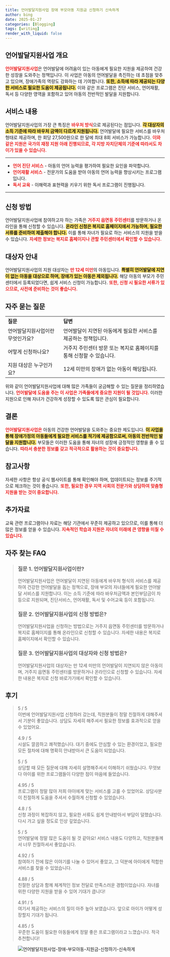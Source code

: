 ```yaml
---
title: 언어발달지원사업 장애 부모아동 지원금 신청하기 신속하게
author: bing
date: 2025-01-27
categories: [Blogging]
tags: [writing]
render_with_liquid: false
---
```



<h2 id='언어발달지원사업_개요'>언어발달지원사업 개요</h2>

<p><b><span style="color: #ee2323;">언어발달지원사업</span></b>은 언어발달에 어려움이 있는 아동에게 필요한 지원을 제공하여 건강한 성장을 도와주는 정책입니다. 이 사업은 아동의 언어발달을 촉진하는 데 초점을 맞추고 있으며, 장애가족의 역량도 강화하는 데 기여합니다. <b><span style="background-color: #ffe066;">또한, 소득에 따라 제공되는 다양한 서비스로 필요한 도움이 제공됩니다.</span></b> 이와 같은 프로그램은 진단 서비스, 언어재활, 독서 등 다양한 영역을 포함하고 있어 아동의 전반적인 발달을 지원합니다.</p>

<h2 id='서비스_내용'>서비스 내용</h2>

<p>언어발달지원사업의 가장 큰 특징은 <b><span style="color: #ee2323;">바우처 방식</span></b>으로 제공된다는 점입니다. <b><span style="background-color: #ffe066;">각 대상자의 소득 기준에 따라 바우처 금액이 다르게 지원됩니다.</span></b> 언어발달에 필요한 서비스를 바우처 형태로 제공하며, 한 회당 27,500원으로 한 달에 최대 8회 서비스가 가능합니다. <b><span style="color: #ee2323;">이와 같은 지원은 국가의 재정 지원 아래 진행되므로, 각 지방 자치단체의 기준에 따라서도 차이가 있을 수 있습니다.</span></b></p>

<hr />

<ul>
    <li><b><span style="color: #ee2323;">언어 진단 서비스</span></b> - 아동의 언어 능력을 평가하여 필요한 요인을 파악합니다.</li>
    <li><b><span style="color: #ee2323;">언어재활 서비스</span></b> - 전문가의 도움을 받아 아동의 언어 능력을 향상시키는 프로그램입니다.</li>
    <li><b><span style="color: #ee2323;">독서 교육</span></b> - 이해력과 표현력을 키우기 위한 독서 프로그램이 진행됩니다.</li>
</ul>

<hr />

<h2 id='신청_방법'>신청 방법</h2>

<p>언어발달지원사업에 참여하고자 하는 가족은 <b><span style="color: #ee2323;">거주지 읍면동 주민센터</span></b>를 방문하거나 온라인을 통해 신청할 수 있습니다. <b><span style="background-color: #ffe066;">온라인 신청은 복지로 홈페이지에서 가능하며, 필요한 서류를 준비하여 제출해야 합니다.</span></b> 이를 통해 자녀가 필요로 하는 서비스의 지원을 받을 수 있습니다. <b><span style="color: #ee2323;">자세한 정보는 복지로 홈페이지나 관할 주민센터에서 확인할 수 있습니다.</span></b></p>

<h2 id='대상자_안내'>대상자 안내</h2>

<p>언어발달지원사업의 지원 대상자는 <b><span style="color: #ee2323;">만 12세 미만</span></b>의 아동입니다. <b><span style="background-color: #ffe066;">특별히 언어발달에 지연이 없는 아동을 대상으로 하며, 장애가 있는 아동은 제외됩니다.</span></b> 해당 아동의 부모가 주민센터에서 등록되었다면, 쉽게 서비스 신청이 가능합니다. <b><span style="color: #ee2323;">또한, 신청 시 필요한 서류가 있으므로, 사전에 준비하는 것이 좋습니다.</span></b></p>

<h2 id='자주_묻는_질문'>자주 묻는 질문</h2>

<table>
    <tr>
        <td><b>질문</b></td>
        <td><b>답변</b></td>
    </tr>
    <tr>
        <td>언어발달지원사업이란 무엇인가요?</td>
        <td>언어발달이 지연된 아동에게 필요한 서비스를 제공하는 정책입니다.</td>
    </tr>
    <tr>
        <td>어떻게 신청하나요?</td>
        <td>거주지 주민센터 방문 또는 복지로 홈페이지를 통해 신청할 수 있습니다.</td>
    </tr>
    <tr>
        <td>지원 대상은 누구인가요?</td>
        <td>12세 미만의 장애가 없는 아동이 해당됩니다.</td>
    </tr>
</table>

<p>위와 같이 언어발달지원사업에 대해 많은 가족들이 궁금해할 수 있는 질문을 정리하였습니다. <b><span style="color: #ee2323;">언어발달에 도움을 주는 이 사업은 가족들에게 중요한 지원이 될 것입니다.</span></b> 이러한 지원으로 인해 자녀가 건강하게 성장할 수 있도록 많은 관심이 필요합니다.</p>

<h2 id='결론'>결론</h2>

<p><b><span style="color: #ee2323;">언어발달지원사업은</span></b> 아동의 건강한 언어발달을 도와주는 중요한 제도입니다. <b><span style="background-color: #ffe066;">이 사업을 통해 장애가정의 아동들에게 필요한 서비스를 적기에 제공함으로써, 아동의 전반적인 발달을 지원합니다.</span></b> 부모들은 이러한 도움을 통해 자녀의 성장에 긍정적인 영향을 줄 수 있습니다. <b><span style="color: #ee2323;">따라서 충분한 정보를 갖고 적극적으로 활용하는 것이 중요합니다.</span></b></p>

<h2 id='참고사항'>참고사항</h2>

<p>자세한 사항은 항상 공식 웹사이트를 통해 확인해야 하며, 업데이트되는 정보를 주기적으로 체크하는 것이 좋습니다. <b><span style="color: #ee2323;">또한, 필요한 경우 지역 사회의 전문가와 상담하여 맞춤형 지원을 받는 것이 중요합니다.</span></b></p>

<h2 id='추가자료'>추가자료</h2>

<p>교육 관련 프로그램이나 자료는 해당 기관에서 꾸준히 제공하고 있으므로, 이를 통해 더 많은 정보를 얻을 수 있습니다. <b><span style="color: #ee2323;">지속적인 학습과 지원은 자녀의 미래에 큰 영향을 미칠 수 있습니다.</span></b></p>


<h2 id='자주_찾는_FAQ'>자주 찾는 FAQ</h2>
<div itemscope="" itemtype="https://schema.org/FAQPage"> 
<blockquote> 
<div itemscope="" itemprop="mainEntity" itemtype="https://schema.org/Question"> 
<h3 itemprop="name">질문 1. 언어발달지원사업이란?</h3> 
<div itemscope="" itemprop="acceptedAnswer" itemtype="https://schema.org/Answer"> 
<span itemprop="text"> 
<p>언어발달지원사업은 언어발달이 지연된 아동에게 바우처 형식의 서비스를 제공하여 건강한 언어발달을 돕는 정책으로, 장애 부모의 자녀들에게 필요한 언어발달 서비스를 지원합니다. 이는 소득 기준에 따라 바우처금액과 본인부담금이 차등으로 지원되며, 진단서비스, 언어재활, 독서 및 수어교육 등이 포함됩니다.</p> 
</span> 
</div> 
</div> 

<div itemscope="" itemprop="mainEntity" itemtype="https://schema.org/Question"> 
<h3 itemprop="name">질문 2. 언어발달지원사업의 신청 방법은?</h3> 
<div itemscope="" itemprop="acceptedAnswer" itemtype="https://schema.org/Answer"> 
<span itemprop="text"> 
<p>언어발달지원사업을 신청하는 방법으로는 거주지 읍면동 주민센터를 방문하거나 복지로 홈페이지를 통해 온라인으로 신청할 수 있습니다. 자세한 내용은 복지로 홈페이지에서 확인할 수 있습니다.</p> 
</span> 
</div> 
</div> 

<div itemscope="" itemprop="mainEntity" itemtype="https://schema.org/Question"> 
<h3 itemprop="name">질문 3. 언어발달지원사업의 대상자와 신청 방법은?</h3> 
<div itemscope="" itemprop="acceptedAnswer" itemtype="https://schema.org/Answer"> 
<span itemprop="text"> 
<p>언어발달지원사업의 대상자는 만 12세 미만의 언어발달이 지연되지 않은 아동이며, 거주지 읍면동 주민센터를 방문하거나 온라인으로 신청할 수 있습니다. 자세한 내용은 복지로 신청 바로가기에서 확인할 수 있습니다.</p> 
</span> 
</div> 
</div> 
</blockquote> 
</div>
<h2 id='후기'>후기</h2>
<div itemscope itemtype="https://schema.org/Product">
  <blockquote>
  <div itemprop="review" itemscope itemtype="https://schema.org/Review">
      <div itemprop="reviewRating" itemscope itemtype="https://schema.org/Rating"> <span itemprop="ratingValue">5</span> / <span itemprop="bestRating">5</span> </div>
      <span itemprop="reviewBody">이번에 언어발달지원사업 신청하러 갔는데, 직원분들이 정말 친절하게 대해주셔서 기분이 좋았습니다. 상담도 자세히 해주셔서 필요한 정보를 효과적으로 얻을 수 있었어요.</span>
  </div>
  <br>
  <div itemprop="review" itemscope itemtype="https://schema.org/Review">
      <div itemprop="reviewRating" itemscope itemtype="https://schema.org/Rating"> <span itemprop="ratingValue">4.9</span> / <span itemprop="bestRating">5</span> </div>
      <span itemprop="reviewBody">시설도 깔끔하고 쾌적했습니다. 대기 중에도 안심할 수 있는 환경이었고, 필요한 모든 절차에 대해 명확히 안내받아서 큰 도움이 되었습니다.</span>
  </div>
  <br>
  <div itemprop="review" itemscope itemtype="https://schema.org/Review">
      <div itemprop="reviewRating" itemscope itemtype="https://schema.org/Rating"> <span itemprop="ratingValue">5</span> / <span itemprop="bestRating">5</span> </div>
      <span itemprop="reviewBody">상담할 때 모든 질문에 대해 자세히 설명해주셔서 이해하기 쉬웠습니다. 무엇보다 아이를 위한 프로그램들이 다양한 점이 마음에 들었습니다.</span>
  </div>
  <br>
  <div itemprop="review" itemscope itemtype="https://schema.org/Review">
      <div itemprop="reviewRating" itemscope itemtype="https://schema.org/Rating"> <span itemprop="ratingValue">4.95</span> / <span itemprop="bestRating">5</span> </div>
      <span itemprop="reviewBody">프로그램이 정말 많아 저희 아이에게 맞는 서비스를 고를 수 있었어요. 상담사분이 친절하게 도움을 주셔서 수월하게 신청할 수 있었습니다.</span>
  </div>
  <br>
  <div itemprop="review" itemscope itemtype="https://schema.org/Review">
      <div itemprop="reviewRating" itemscope itemtype="https://schema.org/Rating"> <span itemprop="ratingValue">4.8</span> / <span itemprop="bestRating">5</span> </div>
      <span itemprop="reviewBody">신청 과정이 복잡하지 않고, 필요한 서류도 쉽게 안내받아서 부담이 덜했습니다. 다시 가고 싶을 정도로 인상 깊었습니다.</span>
  </div>
  <br>
  <div itemprop="review" itemscope itemtype="https://schema.org/Review">
      <div itemprop="reviewRating" itemscope itemtype="https://schema.org/Rating"> <span itemprop="ratingValue">5</span> / <span itemprop="bestRating">5</span> </div>
      <span itemprop="reviewBody">언어발달에 정말 많은 도움이 될 것 같아요! 서비스 내용도 다양하고, 직원분들께서 너무 친절하셔서 좋았습니다.</span>
  </div>
  <br>
  <div itemprop="review" itemscope itemtype="https://schema.org/Review">
      <div itemprop="reviewRating" itemscope itemtype="https://schema.org/Rating"> <span itemprop="ratingValue">4.92</span> / <span itemprop="bestRating">5</span> </div>
      <span itemprop="reviewBody">참여하기 전에 많은 이야기를 나눌 수 있어서 좋았고, 그 덕분에 아이에게 적합한 서비스를 찾을 수 있었습니다.</span>
  </div>
  <br>
  <div itemprop="review" itemscope itemtype="https://schema.org/Review">
      <div itemprop="reviewRating" itemscope itemtype="https://schema.org/Rating"> <span itemprop="ratingValue">4.88</span> / <span itemprop="bestRating">5</span> </div>
      <span itemprop="reviewBody">친절한 상담과 함께 체계적인 정보 전달로 만족스러운 경험이었습니다. 자녀를 위한 다양한 지원을 받을 수 있어 기대가 큽니다!</span>
  </div>
  <br>
  <div itemprop="review" itemscope itemtype="https://schema.org/Review">
      <div itemprop="reviewRating" itemscope itemtype="https://schema.org/Rating"> <span itemprop="ratingValue">4.91</span> / <span itemprop="bestRating">5</span> </div>
      <span itemprop="reviewBody">여기서 제공하는 서비스의 질이 아주 높아 보였습니다. 앞으로 아이가 어떻게 성장할지 기대가 됩니다.</span>
  </div>
  <br>
  <div itemprop="review" itemscope itemtype="https://schema.org/Review">
      <div itemprop="reviewRating" itemscope itemtype="https://schema.org/Rating"> <span itemprop="ratingValue">4.85</span> / <span itemprop="bestRating">5</span> </div>
      <span itemprop="reviewBody">꾸준한 도움이 필요한 아동들에게 정말 좋은 프로그램이라고 느꼈습니다. 적극 추천합니다!</span>
  </div>
  </blockquote>
</div>
<figure class="image"><img src="https://adkhouse.github.io/assets/img/thumbnail/언어발달지원사업-장애-부모아동-지원금-신청하기-신속하게.webp" alt="언어발달지원사업-장애-부모아동-지원금-신청하기-신속하게"></figure>